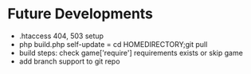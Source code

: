 # Future Developments

* .htaccess 404, 503 setup
* php build.php self-update = cd HOMEDIRECTORY;git pull
* build steps: check game['require'] requirements exists or skip game
* add branch support to git repo
